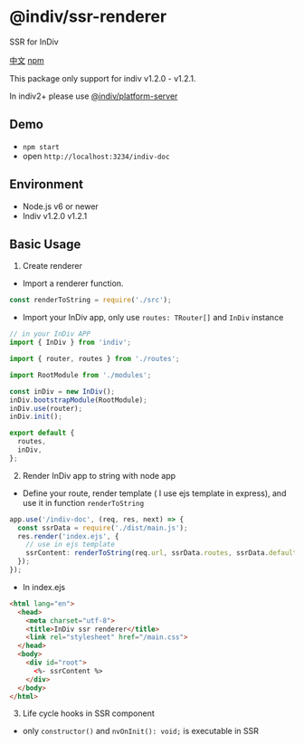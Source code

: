 # @indiv/ssr-renderer

SSR for InDiv

[中文](https://dimalilongji.github.io/indiv-doc/ssr)
[npm](https://www.npmjs.com/package/@indiv/ssr-renderer)

This package only support for indiv v1.2.0 - v1.2.1.

In indiv2+ please use [@indiv/platform-server](https://www.npmjs.com/package/@indiv/platform-server)

## Demo
  - `npm start`
  - open `http://localhost:3234/indiv-doc`

## Environment

  - Node.js v6 or newer
  - Indiv  v1.2.0 v1.2.1

## Basic Usage

1. Create renderer

  - Import a renderer function.

  ```typescript
  const renderToString = require('./src');
  ```

  - Import your InDiv app, only use `routes: TRouter[]` and `InDiv` instance

  ```typescript
  // in your InDiv APP
  import { InDiv } from 'indiv';

  import { router, routes } from './routes';

  import RootModule from './modules';

  const inDiv = new InDiv();
  inDiv.bootstrapModule(RootModule);
  inDiv.use(router);
  inDiv.init();

  export default {
    routes,
    inDiv,
  };
  ```

2. Render InDiv app to string with node app
  
  - Define your route, render template ( I use ejs template in express), and use it in function `renderToString`

  ```typescript
  app.use('/indiv-doc', (req, res, next) => {
    const ssrData = require('./dist/main.js');
    res.render('index.ejs', {
      // use in ejs template
      ssrContent: renderToString(req.url, ssrData.routes, ssrData.default.inDiv),
    });
  });
  ```

  - In index.ejs

  ```html
  <html lang="en">
    <head>
      <meta charset="utf-8">
      <title>InDiv ssr renderer</title>
      <link rel="stylesheet" href="/main.css">
    </head>
    <body>
      <div id="root">
        <%- ssrContent %>
      </div>
    </body>
  </html>
  ```

3. Life cycle hooks in SSR component

  - only `constructor()` and `nvOnInit(): void;` is executable in SSR
